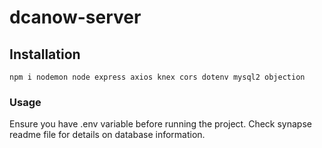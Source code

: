 # dcanow-server

## Installation

```npm
npm i nodemon node express axios knex cors dotenv mysql2 objection
```

### Usage

Ensure you have .env variable before running the project. Check synapse readme file for details on database information.
